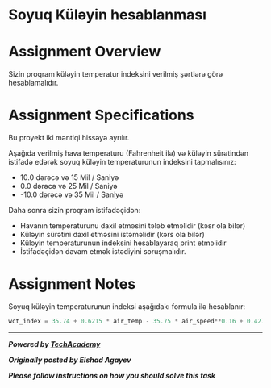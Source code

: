 # Soyuq Küləyin hesablanması

# Assignment Overview
Sizin proqram küləyin temperatur indeksini verilmiş şərtlərə görə hesablamalıdır.

# Assignment Specifications
Bu proyekt iki məntiqi hissəyə ayrılır.

Aşağıda verilmiş hava temperaturu (Fahrenheit ilə) və küləyin sürətindən istifadə edərək soyuq küləyin temperaturunun indeksini tapmalısınız:

* 10.0 dərəcə və 15 Mil / Saniyə
* 0.0 dərəcə və 25 Mil / Saniyə
* -10.0 dərəcə və 35 Mil / Saniyə

Daha sonra sizin proqram istifadəçidən:
* Havanın temperaturunu daxil etməsini tələb etməlidir (kəsr ola bilər)
* Küləyin sürətini daxil etməsini istəməlidir (kərs ola bilər)
* Küləyin temperaturunun indeksini hesablayaraq print etməlidir
* İstifadəçidən davam etmək istədiyini soruşmalıdır.

# Assignment Notes
Soyuq küləyin temperaturunun indeksi aşağıdakı formula ilə hesablanır:

```python
wct_index = 35.74 + 0.6215 * air_temp - 35.75 * air_speed**0.16 + 0.4275 * air_temp * air_speed**0.16
```

---

***Powered by [TechAcademy](https://techacademy.az)***

***Originally posted by Elshad Agayev***

***Please follow instructions on how you should solve this task***